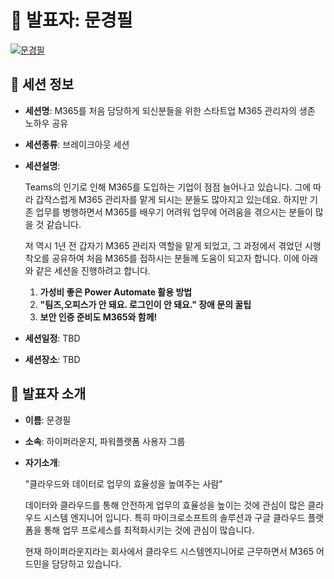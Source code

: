 # 🎤 발표자: 문경필

<div class="container">
    <div class="row justify-content-center">
        <div class="col-md-4 profile mb-4 text-center">
            <a href="#" target="_self"><img src="/images/speakers/kyungfilmoon.jpg" alt="문경필" class="img-fluid" /></a>
        </div>
    </div>
</div>

## 🔎 세션 정보

- **세션명**: M365를 처음 담당하게 되신분들을 위한 스타트업 M365 관리자의 생존 노하우 공유
- **세션종류**: 브레이크아웃 세션
- **세션설명**:

  Teams의 인기로 인해 M365를 도입하는 기업이 점점 늘어나고 있습니다. 그에 따라 갑작스럽게 M365 관리자를 맡게 되시는 분들도 많아지고 있는데요. 하지만 기존 업무를 병행하면서 M365를 배우기 어려워 업무에 어려움을 겪으시는 분들이 많을 것 같습니다.

  저 역시 1년 전 갑자기 M365 관리자 역할을 맡게 되었고, 그 과정에서 겪었던 시행착오를 공유하여 처음 M365를 접하시는 분들께 도움이 되고자 합니다. 이에 아래와 같은 세션을 진행하려고 합니다.

  1. **가성비 좋은 Power Automate 활용 방법** 
  2. **"팀즈,오피스가 안 돼요. 로그인이 안 돼요." 장애 문의 꿀팁** 
  3. **보안 인증 준비도 M365와 함께!**

- **세션일정**: TBD
- **세션장소**: TBD

## 📜 발표자 소개

- **이름**: 문경필
- **소속**: 하이퍼라운지, 파워플랫폼 사용자 그룹
- **자기소개**:

  "클라우드와 데이터로 업무의 효율성을 높여주는 사람"

  데이터와 클라우드를 통해 안전하게 업무의 효율성을 높이는 것에 관심이 많은 클라우드 시스템 엔지니어 입니다. 특히 마이크로소프트의 솔루션과 구글 클라우드 플랫폼을 통해 업무 프로세스를 최적화시키는 것에 관심이 많습니다.

  현재 하이퍼라운지라는 회사에서 클라우드 시스템엔지니어로 근무하면서 M365 어드민을 담당하고 있습니다.